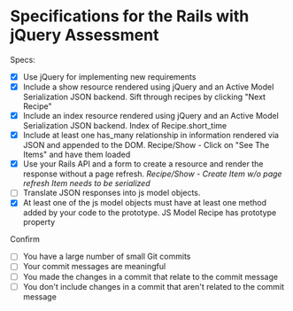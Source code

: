 # Specifications for the Rails with jQuery Assessment

Specs:
- [X] Use jQuery for implementing new requirements
- [X] Include a show resource rendered using jQuery and an Active Model Serialization JSON backend.
Sift through recipes by clicking "Next Recipe"
- [X] Include an index resource rendered using jQuery and an Active Model Serialization JSON backend.
Index of Recipe.short_time
- [X] Include at least one has_many relationship in information rendered via JSON and appended to the DOM.
Recipe/Show - Click on "See The Items" and have them loaded
- [X] Use your Rails API and a form to create a resource and render the response without a page refresh.
*Recipe/Show - Create Item w/o page refresh*
*Item needs to be serialized*
- [ ] Translate JSON responses into js model objects.
- [X] At least one of the js model objects must have at least one method added by your code to the prototype.
JS Model Recipe has prototype property

Confirm
- [ ] You have a large number of small Git commits
- [ ] Your commit messages are meaningful
- [ ] You made the changes in a commit that relate to the commit message
- [ ] You don't include changes in a commit that aren't related to the commit message
